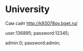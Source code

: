 # University
Сам сайт http://k93078qv.bget.ru/

 user:136895;
 password:12345;

 admin:0;
 password:admin;
